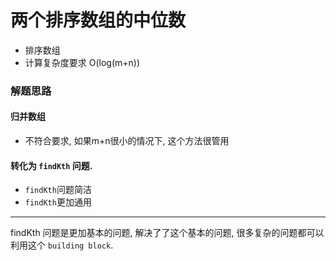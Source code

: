 两个排序数组的中位数
===

- 排序数组
- 计算复杂度要求 O(log(m+n))


### 解题思路

#### 归并数组
- 不符合要求, 如果m+n很小的情况下, 这个方法很管用



#### 转化为 `findKth` 问题.
- `findKth`问题简洁
- `findKth`更加通用

---

findKth 问题是更加基本的问题, 解决了了这个基本的问题, 很多复杂的问题都可以利用这个 `building block`.
